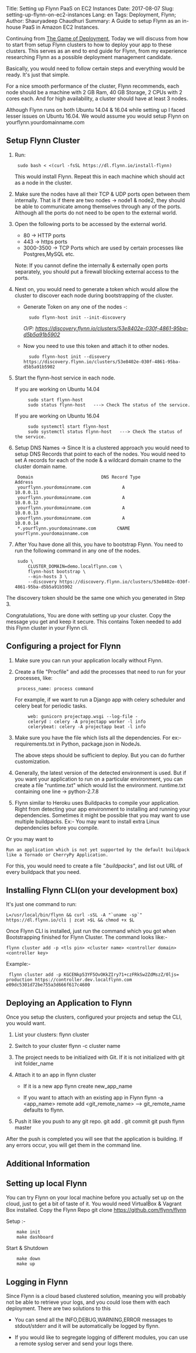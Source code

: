 Title: Setting up Flynn PaaS on EC2 Instances
Date: 2017-08-07
Slug: setting-up-flynn-on-ec2-instances
Lang: en
Tags: Deployment, Flynn; 
Author: Shauryadeep Chaudhuri
Summary: A Guide to setup Flynn as an in-house PaaS in Amazon EC2 Instances.

Continuing from [The Game of Deployment](https://blog.xoxzo.com/2017/07/26/the-game-of-deployment/), Today we will discuss from how to start from setup Flynn clusters to how to deploy your app to these clusters. This serves as an end to end guide for Flynn, from my experience researching Flynn as a possible deployment management candidate.

Basically, you would need to follow certain steps and everything would be ready. It's just that simple.

For a nice smooth performance of the cluster, Flynn recommends, each node should be a machine with 2 GB Ram, 40 GB Storage, 2 CPUs with 2 cores each.
And for high availability, a cluster should have at least 3 nodes.

Although Flynn runs on both Ubuntu 14.04 & 16.04 while setting up I faced lesser issues on Ubuntu 16.04.
We would assume you would setup Flynn on yourflynn.yourdomainname.com

Setup Flynn Cluster
------------------

1. Run:
		
		sudo bash < <(curl -fsSL https://dl.flynn.io/install-flynn)	

	This would install Flynn. Repeat this in each machine which should act as a node in the cluster.

2. Make sure the nodes have all their TCP & UDP ports open between them internally.
	That is if there are two nodes -> node1 & node2, they should be able to communicate among themselves through any of the ports.
	Although all the ports do not need to be open to the external world.

3. Open the following ports to be accessed by the external world.

	* 80 -> HTTP ports
	* 443 -> https ports
	* 3000-3500 -> TCP Ports which are used by certain processes like Postgres,MySQL  etc.

	Note: If you cannot define the internally & externally open ports separately, you should put a firewall blocking external access to the ports.

4. Next on, you would need to generate a token which would allow the cluster to discover each node during bootstrapping of the cluster.
	
	* Generate Token on any one of the nodes -: 
		
			sudo flynn-host init --init-discovery
		*O/P: https://discovery.flynn.io/clusters/53e8402e-030f-4861-95ba-d5b5a91b5902*
	
	* Now you need to use this token and attach it to other nodes.
		
			sudo flynn-host init --disovery https://discovery.flynn.io/clusters/53e8402e-030f-4861-95ba-d5b5a91b5902
	
5. Start the flynn-host service in each node.

	If you are working on Ubuntu 14.04

			sudo start flynn-host
			sudo status flynn-host   ---> Check The status of the service.

	If you are working on Ubuntu 16.04

			sudo systemctl start flynn-host
			sudo systemctl status flynn-host   ---> Check The status of the service.

6. Setup DNS Names -> Since It is a clustered approach you would need to setup DNS Records that point to each of the nodes.
You would need to set A records for each of the node & a wildcard domain cname to the cluster domain name.

		Domain 							DNS Record Type						Address
		yourflynn.yourdomainname.com 			A						10.0.0.11
		yourflynn.yourdomainname.com 			A						10.0.0.12
		yourflynn.yourdomainname.com 			A						10.0.0.13
		yourflynn.yourdomainname.com 			A						10.0.0.14
		*.yourflynn.yourdomainname.com 		  CNAME					yourflynn.yourdomainname.com
		
7. After You have done all this, you have to bootstrap Flynn. You need to run the following command in any one of the nodes.

        sudo \
            CLUSTER_DOMAIN=demo.localflynn.com \
            flynn-host bootstrap \
            --min-hosts 3 \
            --discovery https://discovery.flynn.io/clusters/53e8402e-030f-4861-95ba-d5b5a91b5902

	
The discovery token should be the same one which you generated in Step 3.


Congratulations, You are done with setting up your cluster. Copy the message you get and keep it secure. This contains Token needed to add this Flynn cluster in your Flynn cli.


Configuring a project for Flynn
--------------------------------

1. Make sure you can run your application locally without Flynn.
2. Create a file "Procfile" and add the processes that need to run for your processes, like:
	
		process_name: process command

	For example, if we want to run a Django app with celery scheduler and celery beat for periodic tasks.

			web: gunicorn projectapp.wsgi --log-file -
			celeryd : celery -A projectapp worker -l info
			celerybeat: celery -A projectapp beat -l info
	
	
3. Make sure you have the file which lists all the dependencies. For ex:- requirements.txt in Python, package.json in NodeJs.

	The above steps should be sufficient to deploy. But you can do further customization.

4.  Generally, the latest version of the detected environment is used. But if you want your application to run on a particular environment, you can create a file "runtime.txt" which would list the environment. runtime.txt containing one line -> python-2.7.8

5. Flynn similar to Heroku uses Buildpacks to compile your application. Right from detecting your app environment to installing and running your dependencies.
Sometimes it might be possible that you may want to use multiple buildpacks. 
Ex:-
	You may want to install extra Linux dependencies before you compile.

Or you may want to

	Run an application which is not yet supported by the default buildpack like a Tornado or CherryPy Application.

For this, you would need to create a file *".buildpacks"*, and list out URL of every buildpack that you need.


Installing Flynn CLI(on your development box)
---------------------
It's just one command to run:

	L=/usr/local/bin/flynn && curl -sSL -A "`uname -sp`" https://dl.flynn.io/cli | zcat >$L && chmod +x $L

Once Flynn CLI is installed, just run the command which you got when Bootstrapping finished for Flynn Cluster.
The command looks like:-

    flynn cluster add -p <tls pin> <cluster name> <controller domain> <controller key>

Example:-

     flynn cluster add -p KGCENkp53YF5OvOKkZIry71+czFRkSw2ZdMszZ/0ljs= production https://controller.dev.localflynn.com e09dc5301d72be755a3d666f617c4600


Deploying an Application to Flynn
----------------------------------
Once you setup the clusters, configured your projects and setup the CLI, you would want.

1. List your clusters:
	flynn cluster
	
2. Switch to your cluster
	flynn -c cluster name
	
3. The project needs to be initialized with Git. If it is not initialized with git init folder_name

4. Attach it to an app in flynn cluster

    * If it is a new app
        flynn create new_app_name

    * If you want to attach with an existing app in Flynn
        flynn -a <app_name> remote add <git_remote_name>  --> git_remote_name defaults to flynn.
	
5. Push it like you push to any git repo.
	git add .
	git commit
	git push flynn master
	
After the push is completed you will see that the application is building. If any errors occur, you will get them in the command line.


Additional Information
-----------------------

Setting up local Flynn
-----------------
You can try Flynn on your local machine before you actually set up on the cloud, just to get a bit of taste of it. 
You would need VirtualBox & Vagrant Box installed.
Copy the Flynn Repo
	git clone https://github.com/flynn/flynn

Setup :-

		make init
		make dashboard

Start & Shutdown

		make down
		make up

Logging in Flynn
----------------
Since Flynn is a cloud based clustered solution, meaning you will probably not be able to retrieve your logs, and you could lose them with each deployment.
There are two solutions to this

* You can send all the INFO,DEBUG,WARNING,ERROR messages to stdout/stderr and it will be automatically be logged by  flynn.

* If you would like to segregate logging of different modules, you can use a remote syslog server and send your logs there.

